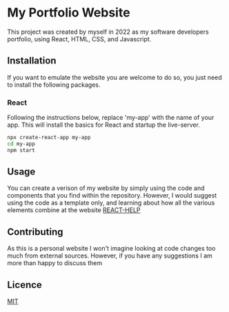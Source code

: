 # My Portfolio Website 

This project was created by myself in 2022 as my software developers portfolio, using React, HTML, CSS, and Javascript. 

## Installation

If you want to emulate the website you are welcome to do so, you just need to install the following packages.

### React

Following the instructions below, replace 'my-app' with the name of your app. This will install the basics for React and startup the live-server.  

```bash
npx create-react-app my-app
cd my-app
npm start
```

## Usage

You can create a verison of my website by simply using the code and components that you find within the repository. However, I would suggest using the code as a template only, and learning about how all the various elements combine at the website [REACT-HELP](https://reactjs.org/docs/create-a-new-react-app.html)

## Contributing 

As this is a personal website I won't imagine looking at code changes too much from external sources. However, if you have any suggestions I am more than happy to discuss them

## Licence

[MIT](https://choosealicense.com/licenses/mit/)